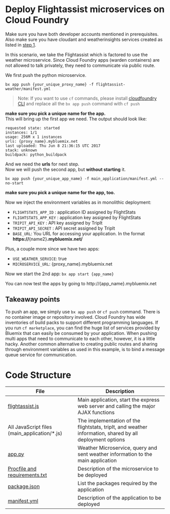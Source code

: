 # Deploy Flightassist microservices on Cloud Foundry

Make sure you have both developer accounts mentioned in prerequisites. Also make sure you have cloudant and weatherinsights services created as listed in [step 1](https://github.com/IBM/Microservices-deployment-with-PaaS-Containers-and-Serverless-Platforms#1-create-your-cloudant-database-and-insights-for-weather-service).

In this scenario, we take the Flightassist which is factored to use the weather microservice. Since Cloud Foundry apps (warden containers) are not allowed to talk privately, they need to communicate via public route.

We first push the python microservice.
```
bx app push {your_unique_proxy_name} -f flightassist-weather/manifest.yml
```
> Note: If you want to use `cf` commands, please install [cloudfoundry CLI](https://docs.cloudfoundry.org/cf-cli/install-go-cli.html) and replace all the `bx app push` command with `cf push`

**make sure you pick a unique name for the app.**   
This will bring up the first app we need.
The output should look like:
```
requested state: started
instances: 1/1
usage: 256M x 1 instances
urls: {proxy_name}.mybluemix.net
last uploaded: Thu Jun 8 21:36:15 UTC 2017
stack: unknown
buildpack: python_buildpack
```
And we need the **urls** for next step.   
Now we will push the second app, but **without starting** it.
```
bx app push {your_unique_app_name} -f main_application/manifest.yml --no-start
```
**make sure you pick a unique name for the app, too.**

Now we inject the environment variables as in monolithic deployment:
 - `FLIGHTSTATS_APP_ID` : application ID assigned by FlightStats
 - `FLIGHTSTATS_APP_KEY` : application key assigned by FlightStats
 - `TRIPIT_API_KEY` : API key assigned by TripIt
 - `TRIPIT_API_SECRET` : API secret assigned by TripIt
 - `BASE_URL`: You URL for accessing your application. In the format **https://**{name2}**.mybluemix.net/**

Plus, a couple more since we have two apps:
 - `USE_WEATHER_SERVICE`: true
 - `MICROSERVICE_URL`: {proxy_name}.mybluemix.net

Now we start the 2nd app:
`bx app start {app_name}`

You can now test the apps by going to http://{app_name}.mybluemix.net


## Takeaway points
To push an app, we simply use `bx app push` or `cf push` command. There is no container image or repository involved. Cloud Foundry has wide inventories of build packs to support different programming languages. If you run `cf marketplace`, you can find the huge list of services provided by Bluemix that can easily be consumed by your application. When pushing multi apps that need to communicate to each other, however, it is a little hacky. Another common alternative to creating public routes and sharing through environment variables as used in this example, is to bind a message queue service for communication.

# Code Structure

| File                                     | Description                              |
| ---------------------------------------- | ---------------------------------------- |
| [flightassist.js](../main_application/flightassist.js)       | Main application, start the express web server and calling the major AJAX functions|
| All JavaScript files (main_application/*.js)         | The implementation of the flightstats, tripIt, and weather information, shared by all deployment options |
| [app.py](../flightassist-weather/scr/app.py) | Weather Microservice, query and sent weather information to the main application |
| [Procfile and requirements.txt](../flightassist-weather/)| Description of the microservice to be deployed |
| [package.json](../main_application/package.json)     | List the packages required by the application |
| [manifest.yml](../main_application/manifest.yml)     | Description of the application to be deployed |
